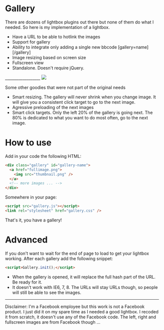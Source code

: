 Gallery
=======

There are dozens of lightbox plugins out there but none of them do what I needed. So here is my implementation of a lightbox.

 - Have a URL to be able to hotlink the images
 - Support for gallery
 - Ability to integrate only adding a single new bbcode [gallery=name][/gallery]
 - Image resizing based on screen size
 - Fullscreen view
 - Standalone. Doesn't require jQuery.

__________________ <a href="http://fooo.fr/~vjeux/github/Gallery/demo/gallery.html#image=mounts:2" target="_blank"><img src="http://fooo.fr/~vjeux/github/Gallery/demo/gallery.png" /></a>

Some other goodies that were not part of the original needs

 - Smart resizing. The gallery will never shrink when you change image. It will give you a consistent click target to go to the next image.
 - Agressive preloading of the next images
 - Smart click targets. Only the left 20% of the gallery is going next. The 80% is dedicated to what you want to do most often, go to the next image.

How to use
===========

Add in your code the following HTML:

```html
<div class="gallery" id="gallery-name">
  <a href="fullimage.png">
    <img src="thumbnail.png" />
  </a>
  <!-- more images ... -->
</div>
```

Somewhere in your page:

```html
<script src="gallery.js"></script>
<link rel="stylesheet" href="gallery.css" />
```

That's it, you have a gallery!

Advanced
========

If you don't want to wait for the end of page to load to get your lightbox working. After each gallery add the following snippet:

```html
<script>Gallery.init();</script>
```

- When the gallery is opened, it will replace the full hash part of the URL. Be ready for it.
- It doesn't work with IE6, 7, 8. The URLs will stay URLs though, so people will still be able to see the images.

------
Disclaimer: I'm a Facebook employee but this work is not a Facebook product. I just did it on my spare time as I needed a good lightbox. I recoded it from scratch, it doesn't use any of the Facebook code. The left, right and fullscreen images are from Facebook though ...